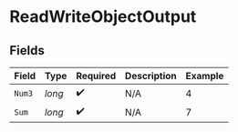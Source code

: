 # ReadWriteObjectOutput


## Fields

| Field              | Type               | Required           | Description        | Example            |
| ------------------ | ------------------ | ------------------ | ------------------ | ------------------ |
| `Num3`             | *long*             | :heavy_check_mark: | N/A                | 4                  |
| `Sum`              | *long*             | :heavy_check_mark: | N/A                | 7                  |